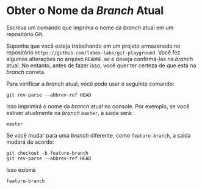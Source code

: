 # Obter o Nome da _Branch_ Atual

Escreva um comando que imprima o nome da _branch_ atual em um repositório Git.

Suponha que você esteja trabalhando em um projeto armazenado no repositório `https://github.com/labex-labs/git-playground`. Você fez algumas alterações no arquivo `README.md` e deseja confirmá-las na _branch_ atual. No entanto, antes de fazer isso, você quer ter certeza de que está na _branch_ correta.

Para verificar a _branch_ atual, você pode usar o seguinte comando:

```shell
git rev-parse --abbrev-ref HEAD
```

Isso imprimirá o nome da _branch_ atual no console. Por exemplo, se você estiver atualmente na _branch_ `master`, a saída será:

```shell
master
```

Se você mudar para uma _branch_ diferente, como `feature-branch`, a saída mudará de acordo:

```shell
git checkout -b feature-branch
git rev-parse --abbrev-ref HEAD
```

Isso exibirá:

```shell
feature-branch
```
